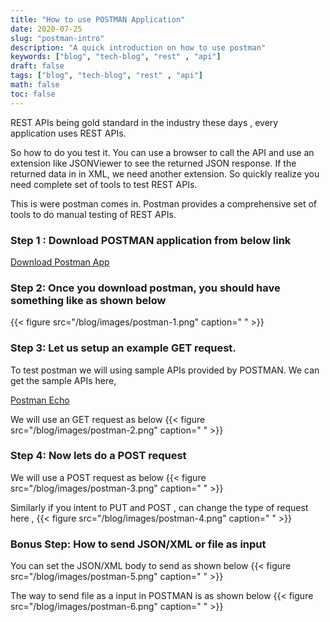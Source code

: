 ```yaml
---
title: "How to use POSTMAN Application"
date: 2020-07-25
slug: "postman-intro"
description: "A quick introduction on how to use postman"
keywords: ["blog", "tech-blog", "rest" , "api"]
draft: false
tags: ["blog", "tech-blog", "rest" , "api"]
math: false
toc: false
---
```


REST APIs being gold standard in the industry these days , every application uses REST APIs. 

So how to do you test it. You can use a browser to call the API and use an extension like JSONViewer to see the returned JSON response. If the returned data in in XML, we need another extension. So quickly realize you need complete set of tools to test REST APIs.

This is were postman comes in. Postman provides a comprehensive set of tools to do manual testing of REST APIs.

### Step 1 : Download POSTMAN application from below link

[Download Postman App](https://www.postman.com/downloads/)

### Step 2: Once you download postman, you should have something like as shown below
{{< figure src="/blog/images/postman-1.png" caption=" " >}}


### Step 3:  Let us setup an example GET request.

To test postman we will using sample APIs provided by POSTMAN. We can get the sample APIs here,

[Postman Echo](https://docs.postman-echo.com/?version=latest)

We will use an GET request as below
{{< figure src="/blog/images/postman-2.png" caption=" " >}}


### Step 4: Now lets do a POST request

We will use a POST request as below
{{< figure src="/blog/images/postman-3.png" caption=" " >}}


Similarly if you intent to PUT and POST , can change the type of request here ,
{{< figure src="/blog/images/postman-4.png" caption=" " >}}


### Bonus Step: How to send JSON/XML or file as input

You can set the JSON/XML body to send as shown below
{{< figure src="/blog/images/postman-5.png" caption=" " >}}

The way to send file as a input in POSTMAN is as shown below
{{< figure src="/blog/images/postman-6.png" caption=" " >}}



